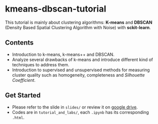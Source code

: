 # kmeans-dbscan-tutorial
This tutorial is mainly about clustering algorithms: **K-means** and **DBSCAN** (Density Based Spatial Clustering Algorithm with Noise) with **sckit-learn**.

## Contents
- Introduction to k-means, k-means++ and DBSCAN.
- Analyze several drawbacks of k-means and introduce different kind of techniques to address them.
- Introduction to supervised and unsupervised methods for measuring cluster quality such as homogeneity, completeness and *Silhouette Coefficient*.

## Get Started
- Please refer to the slide in `slides/` or review it on [google drive](https://docs.google.com/presentation/d/1sgo4Bx0mF9fZXGZoD6F8wEUBPRWhR90ucoKwz8aLmCM/edit?usp=sharing).
- Codes are in `tutorial_and_labs/`, each `.ipynb` has its corresponding `.html`.
